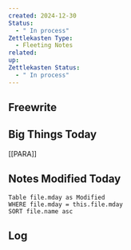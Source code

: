 ```yaml
---
created: 2024-12-30
Status:
  - " In process"
Zettlekasten Type:
  - Fleeting Notes
related: 
up: 
Zettlekasten Status:
  - " In process"
---
```


## Freewrite


## Big Things Today

[[PARA]]


## Notes Modified Today
```dataview 
Table file.mday as Modified
WHERE file.mday = this.file.mday 
SORT file.name asc  
```

## Log
